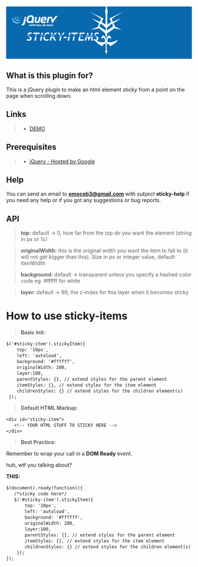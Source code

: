 ![Home Image](https://raw.githubusercontent.com/Ragers/sticky-items/master/res/img/sticky-items.jpg)

## What is this plugin for?
This is a jQuery plugin to make an html element sticky from a point on the page when scrolling down.


## Links
> * [ DEMO ](https://ragers.github.io/sticky-items/)

## Prerequisites
> * [jQuery - Hosted by Google](https://developers.google.com/speed/libraries/)

## Help
 
 You can send an email to **emoceb3@gmail.com** with _subject_ **sticky-help** if you need any help or if you got any suggestions or bug reports.
 
## API
 >**top:** default -> 0, how far from the top do you want the element (string in px or %)

 >**originalWidth:** this is the original width you want the item to fall to (it will not get bigger than this). Size in px or integer value, default: itemWidth
 
 >**background:** default -> transparent unless you specify a hashed color code eg. #ffffff for white
 
 >**layer:** default -> 99, the z-index for this layer when it becomes sticky
 
# How to use sticky-items
>**Basic Init:**

```
$('#sticky-item').stickyItem({
    top: '10px',
    left: 'autoload',
    background: '#ffffff', 
    originalWidth: 200,
    layer:100,
    parentStyles: {}, // extend styles for the parent element
    itemStyles: {}, // extend styles for the item element
    childrenStyles: {} // extend styles for the children element(s)
 });
 ```
 
 >**Default HTML Markup:**
 
 ```
 <div id="sticky-item">
    <!-- YOUR HTML STUFF TO STICKY HERE -->
 </div>
 ```
 
 >**Best Practice:**
 
 Remember to wrap your call in a **DOM Ready** event.
 
 huh, wtf you talking about?
 
 **THIS:**
 
 ```
 $(document).ready(function(){
    /*sticky code here*/
    $('#sticky-item').stickyItem({
        top: '10px',
        left: 'autoload',
        background: '#ffffff', 
        originalWidth: 200,
        layer:100,
        parentStyles: {}, // extend styles for the parent element
        itemStyles: {}, // extend styles for the item element
        childrenStyles: {} // extend styles for the children element(s)
     });
});
```
